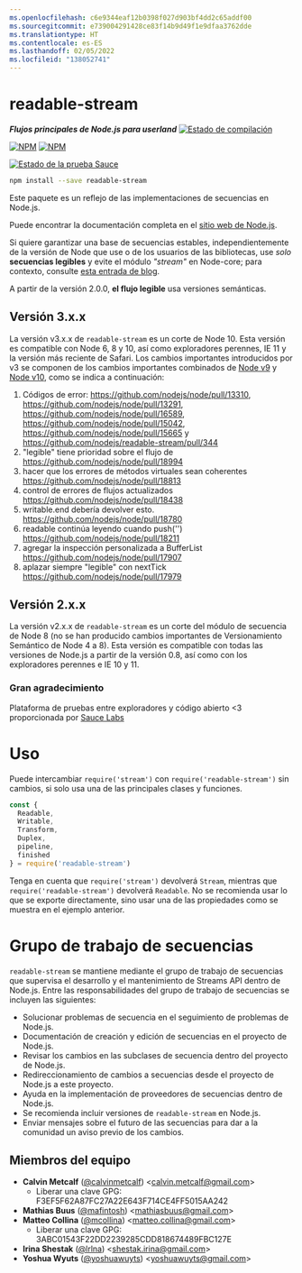```yaml
---
ms.openlocfilehash: c6e9344eaf12b0398f027d903bf4dd2c65addf00
ms.sourcegitcommit: e739004291428ce83f14b9d49f1e9dfaa3762dde
ms.translationtype: HT
ms.contentlocale: es-ES
ms.lasthandoff: 02/05/2022
ms.locfileid: "138052741"
---
```

# <a name="readable-stream"></a>readable-stream

***Flujos principales de Node.js para userland*** [![Estado de compilación](https://travis-ci.com/nodejs/readable-stream.svg?branch=master)](https://travis-ci.com/nodejs/readable-stream)


[![NPM](https://nodei.co/npm/readable-stream.png?downloads=true&downloadRank=true)](https://nodei.co/npm/readable-stream/)
[![NPM](https://nodei.co/npm-dl/readable-stream.png?&months=6&height=3)](https://nodei.co/npm/readable-stream/)


[![Estado de la prueba Sauce](https://saucelabs.com/browser-matrix/readabe-stream.svg)](https://saucelabs.com/u/readabe-stream)

```bash
npm install --save readable-stream
```

Este paquete es un reflejo de las implementaciones de secuencias en Node.js.

Puede encontrar la documentación completa en el [sitio web de Node.js](https://nodejs.org/dist/v10.19.0/docs/api/stream.html).

Si quiere garantizar una base de secuencias estables, independientemente de la versión de Node que use o de los usuarios de las bibliotecas, use *solo* **secuencias legibles** y evite el módulo *"stream"* en Node-core; para contexto, consulte [esta entrada de blog](http://r.va.gg/2014/06/why-i-dont-use-nodes-core-stream-module.html).

A partir de la versión 2.0.0, **el flujo legible** usa versiones semánticas.

## <a name="version-3xx"></a>Versión 3.x.x

La versión v3.x.x de `readable-stream` es un corte de Node 10. Esta versión es compatible con Node 6, 8 y 10, así como exploradores perennes, IE 11 y la versión más reciente de Safari. Los cambios importantes introducidos por v3 se componen de los cambios importantes combinados de [Node v9](https://nodejs.org/en/blog/release/v9.0.0/) y [Node v10](https://nodejs.org/en/blog/release/v10.0.0/), como se indica a continuación:

1. Códigos de error: https://github.com/nodejs/node/pull/13310, https://github.com/nodejs/node/pull/13291, https://github.com/nodejs/node/pull/16589, https://github.com/nodejs/node/pull/15042, https://github.com/nodejs/node/pull/15665 y https://github.com/nodejs/readable-stream/pull/344
2. "legible" tiene prioridad sobre el flujo de https://github.com/nodejs/node/pull/18994
3. hacer que los errores de métodos virtuales sean coherentes https://github.com/nodejs/node/pull/18813
4. control de errores de flujos actualizados https://github.com/nodejs/node/pull/18438
5. writable.end debería devolver esto.
   https://github.com/nodejs/node/pull/18780
6. readable continúa leyendo cuando push('') https://github.com/nodejs/node/pull/18211
7. agregar la inspección personalizada a BufferList https://github.com/nodejs/node/pull/17907
8. aplazar siempre "legible" con nextTick https://github.com/nodejs/node/pull/17979

## <a name="version-2xx"></a>Versión 2.x.x
La versión v2.x.x de `readable-stream` es un corte del módulo de secuencia de Node 8 (no se han producido cambios importantes de Versionamiento Semántico de Node 4 a 8). Esta versión es compatible con todas las versiones de Node.js a partir de la versión 0.8, así como con los exploradores perennes e IE 10 y 11.

### <a name="big-thanks"></a>Gran agradecimiento

Plataforma de pruebas entre exploradores y código abierto <3 proporcionada por [Sauce Labs][sauce]

# <a name="usage"></a>Uso

Puede intercambiar `require('stream')` con `require('readable-stream')` sin cambios, si solo usa una de las principales clases y funciones.

```js
const {
  Readable,
  Writable,
  Transform,
  Duplex,
  pipeline,
  finished
} = require('readable-stream')
````

Tenga en cuenta que `require('stream')` devolverá `Stream`, mientras que `require('readable-stream')` devolverá `Readable`. No se recomienda usar lo que se exporte directamente, sino usar una de las propiedades como se muestra en el ejemplo anterior.

# <a name="streams-working-group"></a>Grupo de trabajo de secuencias

`readable-stream` se mantiene mediante el grupo de trabajo de secuencias que supervisa el desarrollo y el mantenimiento de Streams API dentro de Node.js. Entre las responsabilidades del grupo de trabajo de secuencias se incluyen las siguientes:

* Solucionar problemas de secuencia en el seguimiento de problemas de Node.js.
* Documentación de creación y edición de secuencias en el proyecto de Node.js.
* Revisar los cambios en las subclases de secuencia dentro del proyecto de Node.js.
* Redireccionamiento de cambios a secuencias desde el proyecto de Node.js a este proyecto.
* Ayuda en la implementación de proveedores de secuencias dentro de Node.js.
* Se recomienda incluir versiones de `readable-stream` en Node.js.
* Enviar mensajes sobre el futuro de las secuencias para dar a la comunidad un aviso previo de los cambios.

<a name="members"></a>
## <a name="team-members"></a>Miembros del equipo

* **Calvin Metcalf** ([@calvinmetcalf](https://github.com/calvinmetcalf)) &lt;calvin.metcalf@gmail.com&gt;
  - Liberar una clave GPG: F3EF5F62A87FC27A22E643F714CE4FF5015AA242
* **Mathias Buus** ([@mafintosh](https://github.com/mafintosh)) &lt;mathiasbuus@gmail.com&gt;
* **Matteo Collina** ([@mcollina](https://github.com/mcollina)) &lt;matteo.collina@gmail.com&gt;
  - Liberar una clave GPG: 3ABC01543F22DD2239285CDD818674489FBC127E
* **Irina Shestak** ([@lrlna](https://github.com/lrlna)) &lt;shestak.irina@gmail.com&gt;
* **Yoshua Wyuts** ([@yoshuawuyts](https://github.com/yoshuawuyts)) &lt;yoshuawuyts@gmail.com&gt;

[sauce]: https://saucelabs.com
